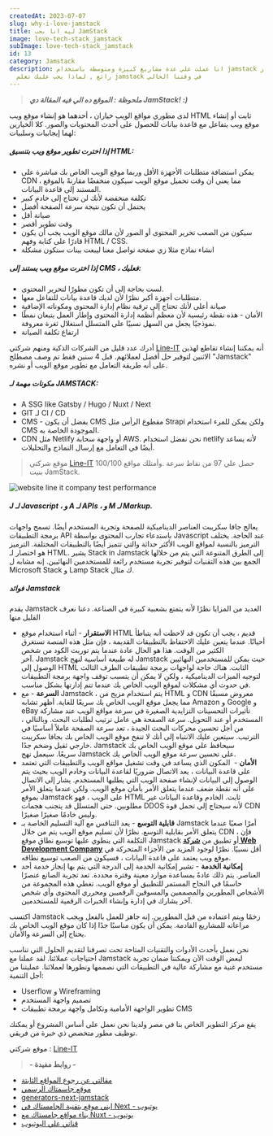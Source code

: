 ```yaml
---
createdAt: 2023-07-07
slug: why-i-love-jamstack
title: ليه انا بحب JamStack
image: love-tech-stack_jamstack
subImage: love-tech-stack_jamstack
id: 13
category: Jamstack
description: انا عملت علي عدة مشاريع كبيرة ومتوسطة باستخدام jamstack وكان اختيار
  رائع , لماذا يجب عليك تعلم jamstack في وقتنا الحالي
---
```

> ***ملحوظة : الموقع ده الي فيه المقالة دي JamStack! :)***

لدى مطوري مواقع الويب خياران ، أحدهما هو إنشاء موقع ويب HTML ثابت أو إنشاء موقع ويب يتفاعل مع قاعدة بيانات للحصول على أحدث المحتويات والصور. كلا الخيارين لهما إيجابيات وسلبيات:

##### إذا اخترت تطوير موقع ويب بتنسيق HTML:

* يمكن استضافة متطلبات الأجهزة الأقل وربما موقع الويب الخاص بك مباشرة على CDN ، مما يعني أن وقت تحميل موقع الويب سيكون منخفضًا مقارنةً بالموقع المستند إلى قاعدة البيانات. 
* تكلفة منخفضة لأنك لن تحتاج إلى خادم كبير
* يحتمل أن تكون نتيجة سرعة الصفحة أفضل
* صيانة أقل
* وقت تطوير أقصر
* سيكون من الصعب تحرير المحتوى أو الصور لأن مالك موقع الويب يجب أن يكون قادرًا على كتابة وفهم HTML / CSS.
* انشاء نماذج مثلا زي صفحة تواصل معنا ليبعت بينات ستكون مشكلة

##### إذا اخترت موقع ويب يستند إلى CMS ، فعليك:

* لست بحاجة إلى أن تكون مطورًا لتحرير المحتوى.
* متطلبات أجهزة أكبر نظرًا لأن لديك قاعدة بيانات للتفاعل معها.
* صيانة أعلى لأنك تحتاج إلى ترقية نظام إدارة المحتوى ومكوناته الإضافية
* الأمان - هذه نقطة رئيسية لأن معظم أنظمة إدارة المحتوى وإطار العمل يتبعان نمطًا نموذجيًا يجعل من السهل نسبيًا على المتسلل استغلال ثغرة معروفة.
* ارتفاع تكلفة الصيانة 

أدرك عدد قليل من الشركات الذكية ومنهم شركتي [Line-IT](https://lineitsolutions.com/en)  أنه يمكننا إنشاء تقاطع لهذين الاثنين لتوفير حل أفضل لعملائهم. قبل 4﻿ سنين فقط تم وصف مصطلح "Jamstack" على أنه طريقة التعامل مع تطوير موقع الويب أو نشره.

##### مكونات مهمة لـ JAMSTACK:

* A SSG like Gatsby / Hugo / Nuxt / Next
* GIT لـ CI / CD
* CMS - يفضل أن يكون CMS مقطوع الرأس مثل Strapi ولكن يمكن للمرء استخدام CMS الموجودة الخاصة به.
* CDN مثل Netlify أو واجهة سحابة AWS. نحن نفضل استخدام netlify لأنه يساعد أيضًا في التعامل مع إرسال النماذج والتحليلات.

> موقع شركتي [Line-IT](https://lineitsolutions.com/en) حصل علي 97 من نقاط سرعة .وأمتلك مواقع 100/100 بنيت JamStack.

![website line it company test performance](https://res.cloudinary.com/drcfigqqr/image/upload/v1688710761/Screenshot_57_ffypty.webp "website line it company test performance")

##### **J لـ Javascript ، و A لـ APIs ، و M لـ Markup.** 

يعالج جافا سكريبت العناصر الديناميكية للصفحة وتجربة المستخدم أيضًا. تسمح واجهات برمجة التطبيقات API باستدعاء تجارب المحتوى بواسطة Javascript عند الحاجة. يختلف الترميز بالنسبة لمواقع الويب الأكثر حداثة والتي تتميز أيضًا بالتطبيقات المختلفة. الترميز هو اختصار لـ HTML. يشير Stack in Jamstack إلى الطرق المتنوعة التي يتم من خلالها الجمع بين هذه التقنيات لتوفير تجربة مستخدم رائعة للمستخدمين النهائيين. إنه مشابه ل Microsoft Stack و Lamp Stack ك مثال.

##### **فوائد Jamstack**

يقدم Jamstack العديد من المزايا نظرًا لأنه يتمتع بشعبية كبيرة في الصناعة. دعنا نعرف القليل منها  

* **الاستقرار** - أثناء استخدام موقع HTML قديم ، يجب أن تكون قد لاحظت أنه يتباطأ أحيانًا. عندما يتعين عليك الاحتفاظ بالتطبيقات القديمة ، فإن مثل هذه المنصة تستغرق الكثير من الوقت. هذا هو الحال عادة عندما يتم توريث الكود من شخص آخر. Jamstack له طبيعة أساسية لنهج Jamstack حيث يمكن للمستخدمين النهائيين الوصول إلى HTML الثابت. هناك حاجة لواجهات برمجة تطبيقات الطرف الثالث لتوجيه الميزات الديناميكية ، ولكن لا يمكن أن يتسبب توقف واجهة برمجة التطبيقات في حدوث أي مشكلات لموقع الويب الخاص بك عندما تتم إدارتها بشكل مناسب.
* **السرعة** - مع Jamstack ، يتم استخدام مزيج من HTML و CDN معروض مسبقًا مما يجعل موقع الويب الخاص بك سريعًا للغاية. أظهر تشابه Amazon و Google و eBay تأثيرات التحسينات التزايدية الصغيرة في سرعة مواقع الويب عند مشاركة المستخدم أو عند التحويل. سرعة الصفحة هي عامل ترتيب لطلبات البحث. وبالتالي ، من أجل تحسين محركات البحث الجيدة ، تعد سرعة الصفحة عاملاً أساسيًا في الترتيب. سيتعين عليك الانتباه إلى أنك لا تنفخ موقع الويب الخاص بك بجافا سكريبت خارجي ثقيل وضخم جدًا. Jamstack سيحافظ على موقع الويب الخاص بك سريعًا. سيعمل نهج Jamstack على تحسين سرعة موقع الويب الخاص بك.
* **الأمان** -  المكون الذي يساعد في وقت تشغيل مواقع الويب والتطبيقات التي تعتمد على قاعدة البيانات ، يعد الاتصال ضروريًا لقاعدة البيانات وخادم الويب بحيث يتم الوصول إلى البيانات لإنشاء صفحة الويب التي يطلبها المستخدم. يشار إلى الاتصال على أنه نقطة ضعف عندما يتعلق الأمر بأمان موقع الويب. ولكن عندما يتعلق الأمر بموقع Jamstack على الويب ، فهو HTML ثابت. الخادم وقاعدة البيانات غير مطلوبين. حتى المتسلل قد يتجنب هجمات DDOS لأنه سيحتاج إلى تحمل قوة CDN وليس خادمًا صغيرًا صغيرًا.
* **قابلية التوسع** - يعد التنافس مع آلية التسليم الخاصة بـ Jamstack أمرًا صعبًا عندما يتعلق الأمر بقابلية التوسع. نظرًا لأن تسليم موقع الويب يتم من خلال CDN ، فإن التكلفة التي ينطوي عليها توسيع نطاق موقع Jamstack أو تطبيق من **[شركة Web Development Company](https://lineitsolutions.com/en/services/web-development-company)** أقل نسبيًا. نظرًا لوجود المزيد من الأجزاء المتحركة في موقع ويب يعتمد على قاعدة البيانات ، فسيكون من الصعب توسيع نطاقه.
* **إمكانية الخدمة** - تشير إمكانية الخدمة إلى الدرجة التي يتم بها إنجاز خدمة أحد العناصر. يتم ذلك عادةً بمساعدة موارد معينة وفترة محددة. تعد تجربة الصانع عنصرًا حاسمًا في النجاح المستمر للتطبيق أو موقع الويب. تغطي هذه المجموعة من الأشخاص المطورين والمصممين والمسوقين الرقميين ومحرري المحتوى وأي شخص آخر يشارك في إدارة وإنشاء الخبرات الرقمية للمستخدمين. 

اكتسب Jamstack زخمًا ويتم اعتماده من قبل المطورين. إنه جاهز للعمل بالفعل ويجب مراعاته للمشاريع القادمة. يمكن أن يكون مناسبًا جدًا إذا كان موقع الويب الخاص بك يحتاج إلى السرعة والأمان.

نحن نعمل بأحدث الأدوات والتقنيات المتاحة تحت تصرفنا لتقديم الحلول التي تناسب احتياجات عملائنا. لقد عملنا مع Jamstack لبعض الوقت الآن ويمكننا ضمان تجربة مستخدم غنية مع مشاركة عالية في التطبيقات التي نصممها ونطورها لعملائنا. عمليتنا من أجل التنمية:

* Userflow و Wireframing
* تصميم واجهة المستخدم
* تطوير الواجهة الأمامية وتكامل واجهة برمجة تطبيقات CMS

يقع مركز التطوير الخاص بنا في مصر ولدينا نحن نعمل على أساس المشروع أو يمكنك توظيف مطور متخصص ذي خبرة من فريقي.

م﻿وقع شركتي : [Line-IT](https://lineitsolutions.com/en)

> **\- ر﻿وابط مفيدة -**

* [﻿م﻿قالتي ﻿﻿﻿عن رجوع المواقع الثابتة](https://ahmed.lineitsolutions.com/blog/static-sites-are-back-in-2023)
* [م﻿وقع جاسمتاك الرسمي](https://jamstack.org/)
* [generators-next-jamstack](https://jamstack.org/generators/next/)﻿
* [ابني موقع بتقنية الجامستاك في Next - يوتيوب](https://www.youtube.com/results?search_query=build+a+jamstack+site+with+next+js)
* [ ب﻿ناء مواقع جامستاك مع Nuxt - يوتيوب](https://www.youtube.com/results?search_query=Build+Jamstack+site+with+nuxt+js)
* [ق﻿ناتي علي اليوتيوب](https://www.youtube.com/@ahmeedwaleed)